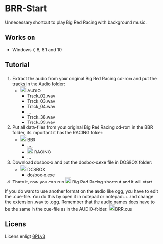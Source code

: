 # BRR-Start
Unnecessary shortcut to play Big Red Racing with background music.

## Works on
* Windows 7, 8, 8.1 and 10

## Tutorial

###
1. Extract the audio from your original Big Red Racing cd-rom and put the tracks in the Audio folder:
   - <img width="20px" height="20px" src="https://cdn.pixabay.com/photo/2015/08/26/18/20/folder-908888_960_720.png"> AUDIO
     - Track_02.wav
     - Track_03.wav
     - Track_04.wav
     - ...
     - Track_38.wav
     - Track_39.wav
2. Put all data-files from your original Big Red Racing cd-rom in the BBR folder, its important it has the RACING folder:
   - <img width="20px" height="20px" src="https://cdn.pixabay.com/photo/2015/08/26/18/20/folder-908888_960_720.png"> BBR
     - ...
     - <img width="20px" height="20px" src="https://cdn.pixabay.com/photo/2015/08/26/18/20/folder-908888_960_720.png"> RACING
     - ...
3. Download dosbox-x and put the dosbox-x.exe file in DOSBOX folder:
   - <img width="20px" height="20px" src="https://cdn.pixabay.com/photo/2015/08/26/18/20/folder-908888_960_720.png"> DOSBOX
     - dosbox-x.exe
4. Thats it, now you can run <img width="20px" height="20px" src="https://cdn.pixabay.com/photo/2012/04/01/12/59/disk-23357_960_720.png"> Big Red Racing shortcut and it will start.

If you do want to use another format on the audio like ogg, you have to edit the .cue-file. You do this by open it in notepad or notepad++ and change the extension .wav to .ogg. Remember that the audio names does have to be the same in the cue-file as in the AUDIO-folder.
<img width="20px" height="20px" src="https://cdn.pixabay.com/photo/2020/11/10/17/08/vlc-5730446_960_720.png">BRR.cue<br>

## Licens
Licens enligt [GPLv3](https://www.gnu.org/licenses/gpl-3.0.en.html)

